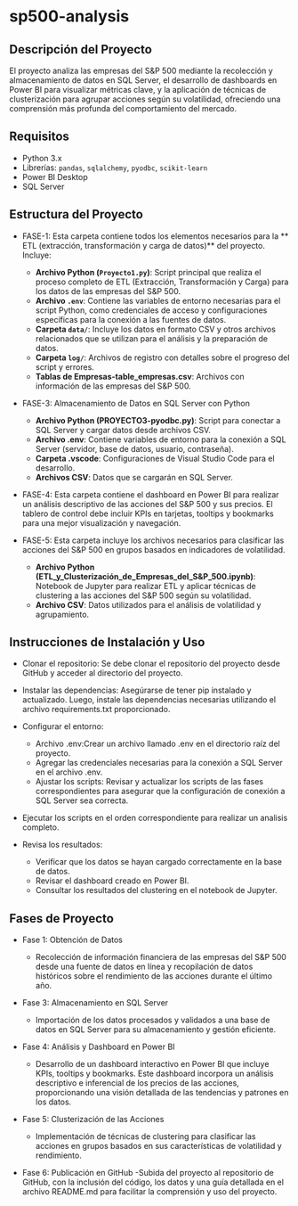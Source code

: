 # sp500-analysis
## Descripción del Proyecto
El proyecto analiza las empresas del S&P 500 mediante la recolección y almacenamiento de datos en SQL Server, el desarrollo de dashboards en Power BI para visualizar métricas clave, y la aplicación de técnicas de clusterización para agrupar acciones según su volatilidad, ofreciendo una comprensión más profunda del comportamiento del mercado.
## Requisitos
- Python 3.x
- Librerías: `pandas`, `sqlalchemy`, `pyodbc`, `scikit-learn`
- Power BI Desktop
- SQL Server
## Estructura del Proyecto
- FASE-1: Esta carpeta contiene todos los elementos necesarios para la ** ETL (extracción, transformación y carga de datos)** del proyecto. Incluye:
  - **Archivo Python (`Proyecto1.py`)**: Script principal que realiza el proceso completo de ETL (Extracción, Transformación y Carga) para los datos de las empresas del S&P 500. 
  - **Archivo `.env`**: Contiene las variables de entorno necesarias para el script Python, como credenciales de acceso y configuraciones específicas para la conexión a las fuentes de datos.
  - **Carpeta `data/`**: Incluye los datos en formato CSV y otros archivos relacionados que se utilizan para el análisis y la preparación de datos.
  - **Carpeta `log/`**:  Archivos de registro con detalles sobre el progreso del script y errores.
  - **Tablas de Empresas-table_empresas.csv**: Archivos con información de las empresas del S&P 500.

- FASE-3: Almacenamiento de Datos en SQL Server con Python
  - **Archivo Python (PROYECTO3-pyodbc.py)**: Script para conectar a SQL Server y cargar datos desde archivos CSV.
  - **Archivo .env**: Contiene variables de entorno para la conexión a SQL Server (servidor, base de datos, usuario, contraseña).
  - **Carpeta .vscode**: Configuraciones de Visual Studio Code para el desarrollo.
  - **Archivos CSV**: Datos que se cargarán en SQL Server.

- FASE-4: Esta carpeta contiene el dashboard en Power BI para realizar un análisis descriptivo de las acciones del S&P 500 y sus precios. El tablero de control debe incluir KPIs en tarjetas, tooltips y bookmarks para una mejor visualización y navegación.

- FASE-5: Esta carpeta incluye los archivos necesarios para clasificar las acciones del S&P 500 en grupos basados en indicadores de volatilidad.
  - **Archivo Python (ETL_y_Clusterización_de_Empresas_del_S&P_500.ipynb)**: Notebook de Jupyter para realizar ETL y aplicar técnicas de clustering a las acciones del S&P 500 según su volatilidad.
  - **Archivo CSV**: Datos utilizados para el análisis de volatilidad y agrupamiento.

## Instrucciones de Instalación y Uso
- Clonar el repositorio:
Se debe clonar el repositorio del proyecto desde GitHub y acceder al directorio del proyecto.

- Instalar las dependencias:
Asegúrarse de tener pip instalado y actualizado. Luego, instale las dependencias necesarias utilizando el archivo requirements.txt proporcionado.

- Configurar el entorno:
  - Archivo .env:Crear un archivo llamado .env en el directorio raíz del proyecto.
  - Agregar las credenciales necesarias para la conexión a SQL Server en el archivo .env.
  - Ajustar los scripts:
Revisar y actualizar los scripts de las fases correspondientes para asegurar que la configuración de conexión a SQL Server sea correcta.

- Ejecutar los scripts en el orden correspondiente para realizar un analisis completo.
  
- Revisa los resultados:
  - Verificar que los datos se hayan cargado correctamente en la base de datos.
  - Revisar el dashboard creado en Power BI.
  - Consultar los resultados del clustering en el notebook de Jupyter.
 
## Fases de Proyecto
- Fase 1: Obtención de Datos
  - Recolección de información financiera de las empresas del S&P 500 desde una fuente de datos en línea y recopilación de datos históricos sobre el rendimiento de las acciones durante el último año.
    
- Fase 3: Almacenamiento en SQL Server
  - Importación de los datos procesados y validados a una base de datos en SQL Server para su almacenamiento y gestión eficiente.
 
- Fase 4: Análisis y Dashboard en Power BI
  - Desarrollo de un dashboard interactivo en Power BI que incluye KPIs, tooltips y bookmarks. Este dashboard incorpora un análisis descriptivo e inferencial de los precios de las acciones, proporcionando una visión detallada de las tendencias y patrones en los datos.

- Fase 5: Clusterización de las Acciones
  - Implementación de técnicas de clustering para clasificar las acciones en grupos basados en sus características de volatilidad y rendimiento.
 
- Fase 6: Publicación en GitHub
  -Subida del proyecto al repositorio de GitHub, con la inclusión del código, los datos y una guía detallada en el archivo README.md para facilitar la comprensión y uso del proyecto.

